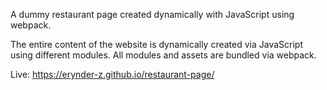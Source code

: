 A dummy restaurant page created dynamically with JavaScript using webpack.

The entire content of the website is dynamically created via JavaScript using different modules.
All modules and assets are bundled via webpack.

Live:
https://erynder-z.github.io/restaurant-page/
